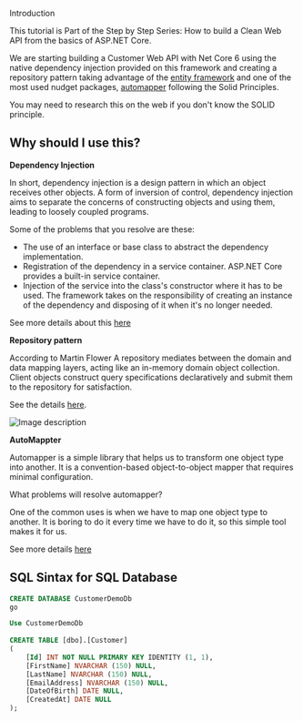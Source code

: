 Introduction 

This tutorial is Part of the Step by Step Series: How to build a Clean Web API from the basics of ASP.NET Core.

We are starting building a Customer Web API with Net Core 6
using the native dependency injection provided on this framework and creating a repository pattern taking advantage of the [entity framework](https://docs.microsoft.com/en-us/ef/core/) and one of the most used nudget packages, [automapper](https://docs.automapper.org/en/stable/) following the Solid Principles. 

You may need to research this on the web if you don't know the SOLID principle.

## Why should I use this?  


**Dependency Injection**


In short, dependency injection is a design pattern in which an object receives other objects. A form of inversion of control, dependency injection aims to separate the concerns of constructing objects and using them, leading to loosely coupled programs.


Some of the problems that you resolve are these:  
    
- The use of an interface or base class to abstract the dependency implementation.
- Registration of the dependency in a service container. ASP.NET Core provides a built-in service container.
- Injection of the service into the class's constructor where it has to be used. The framework takes on the responsibility of creating an instance of the dependency and disposing of it when it's no longer needed.

See more details about this [here](https://docs.microsoft.com/en-us/aspnet/core/fundamentals/dependency-injection?view=aspnetcore-6.0)


**Repository pattern**

According to Martin Flower A repository mediates between the domain and data mapping layers, acting like an in-memory domain object collection. Client objects construct query specifications declaratively and submit them to the repository for satisfaction. 

See the details [here](https://martinfowler.com/eaaCatalog/repository.html).

![Image description](https://dev-to-uploads.s3.amazonaws.com/uploads/articles/ltr9xi52l2e8hpf7cyym.png)

**AutoMappter**

Automapper is a simple library that helps us to transform one object type into another. It is a convention-based object-to-object mapper that requires minimal configuration. 

What problems will resolve automapper?

One of the common uses is when we have to map one object type to another. It is boring to do it every time we have to do it, so this simple tool makes it for us.

See more details [here](https://automapper.org)


## SQL Sintax for SQL Database 

```SQL
CREATE DATABASE CustomerDemoDb 
go

Use CustomerDemoDb
  
CREATE TABLE [dbo].[Customer]
(
    [Id] INT NOT NULL PRIMARY KEY IDENTITY (1, 1),
    [FirstName] NVARCHAR (150) NULL,
    [LastName] NVARCHAR (150) NULL,
    [EmailAddress] NVARCHAR (150) NULL,
    [DateOfBirth] DATE NULL,
    [CreatedAt] DATE NULL
);

```


